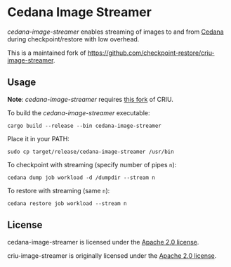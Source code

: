 Cedana Image Streamer
====================

_cedana-image-streamer_ enables streaming of images to and from
[Cedana](https://github.com/cedana/cedana) during checkpoint/restore with low overhead.

This is a maintained fork of https://github.com/checkpoint-restore/criu-image-streamer. 

Usage
-----

**Note**: _cedana-image-streamer_ requires [this fork](https://github.com/lianakoleva/criu) of CRIU.

To build the _cedana-image-streamer_ executable:
```
cargo build --release --bin cedana-image-streamer
```
Place it in your PATH:
```
sudo cp target/release/cedana-image-streamer /usr/bin
```
To checkpoint with streaming (specify number of pipes `n`):
```
cedana dump job workload -d /dumpdir --stream n
```
To restore with streaming (same `n`):
```
cedana restore job workload --stream n
```

License
-------
cedana-image-streamer is licensed under the [Apache 2.0 license](https://www.apache.org/licenses/LICENSE-2.0).

criu-image-streamer is originally licensed under the
[Apache 2.0 license](https://www.apache.org/licenses/LICENSE-2.0).

